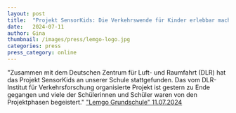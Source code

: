 ```yaml
---
layout: post
title:  "Projekt SensorKids: Die Verkehrswende für Kinder erlebbar machen 2023-2024"
date:   2024-07-11
author: Gina
thumbnail: /images/press/lemgo-logo.jpg
categories: press
press_category: online
---
```

"Zusammen mit dem Deutschen Zentrum für Luft- und Raumfahrt (DLR) hat das Projekt SensorKids an unserer Schule stattgefunden. Das vom DLR-Institut für Verkehrsforschung organisierte Projekt ist gestern zu Ende gegangen und viele der Schülerinnen und Schüler waren von den Projektphasen begeistert."
<a href="https://www.lemgogrundschule.de/projekt-sensorkids-die-verkehrswende-fuer-kinder-erlebbar-machen-2023-2024/">"Lemgo Grundschule" 11.07.2024</a>
